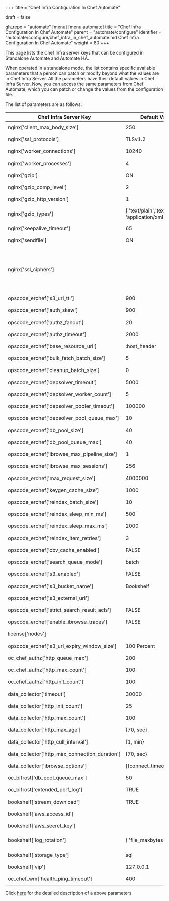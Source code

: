 +++
title = "Chef Infra Configuration In Chef Automate"

draft = false

gh_repo = "automate"
[menu]
  [menu.automate]
    title = "Chef Infra Configuration In Chef Automate"
    parent = "automate/configure"
    identifier = "automate/configure/chef_infra_in_chef_automate.md Chef Infra Configuration In Chef Automate"
    weight = 80
+++

This page lists the Chef Infra server keys that can be configured in Standalone Automate and Automate HA.

When operated in a standalone mode, the list contains specific available parameters that a person can patch or modify beyond what the values are in Chef Infra Server. All the parameters have their default values in Chef Infra Server. Now, you can access the same parameters from Chef Automate, which you can patch or change the values from the configuration file.

The list of parameters are as follows:

| Chef Infra Server Key                           | Default Values In Automate (Having Infra Server Package) | Default Values In Automate HA | Automate Configuration                                     |
| ----------------------------------------------- | ----------------------------------------- | ----------------------------------- | ---------------------------------------------------------- |
| nginx['client_max_body_size']                   | 250                                       | 250                                 | ```[cs_nginx.v1.sys.ngx.http]```<br>```client_max_body_size="250"``` |
| nginx['ssl_protocols']                          | TLSv1.2                                   | TLSv1.2                             | ```[cs_nginx.v1.sys.ngx.http]```<br>```ssl_protocols="TLSv1.2"```      |
| nginx['worker_connections']                     | 10240                                     | 10240                               | ```[cs_nginx.v1.sys.ngx.events]```<br>```worker_connections=10240``` |
| nginx['worker_processes']                       | 4                                         | 2                                   | ```[cs_nginx.v1.sys.ngx.main]```<br>```worker_processes=4```     |
| nginx['gzip']                                   | ON                                        |ON                                   |```[cs_nginz.v1.sys.ngx.http]```<br>```gzip= "on"```              |
| nginx['gzip_comp_level']                         |2                                          |2                                    |```[cs_nginz.v1.sys.ngx.http]```<br>```gzip_comp_level=2```       |
| nginx['gzip_http_version']                       |1                                          |1                                    |```[cs_nginz.v1.sys.ngx.http]```<br>```gzip_http_version=1```     |
| nginx['gzip_types']                              |[ 'text/plain','text/css','application/x-javascript','text/xml', 'application/xml','application/xml+rss','text/javascript','application/json']|[ 'text/plain','text/css','application/x-javascript','text/xml', 'application/xml','application/xml+rss','text/javascript','application/json']|```[cs_nginz.v1.sys.ngx.http]```<br>```gzip_types ="[ 'text/plain','text/css','application/x-javascript','text/xml', 'application/xml','application/xml+rss','text/javascript','application/json']"```            |
| nginx['keepalive_timeout']                      |65                                         |65                                   |```[cs_nginz.v1.sys.ngx.http]```<br>```keepalive_timeout=65```      |
| nginx['sendfile']                               |ON                                         |ON                                   |```[cs_nginz.v1.sys.ngx.http]```<br>```sendfile ="on"```            |
| nginx['ssl_ciphers']                            |                                           |ECDHE-ECDSA-AES256-GCM-SHA384:ECDHE-RSA-AES256-GCM-SHA384:ECDHE-ECDSA-CHACHA20-POLY1305:ECDHE-RSA-CHACHA20-POLY1305:ECDHE-ECDSA-AES128-GCM-SHA256:ECDHE-RSA-AES128-GCM-SHA256:ECDHE-ECDSA-AES256-SHA384:ECDHE-RSA-AES256-SHA384:ECDHE-ECDSA-AES128-SHA256:ECDHE-RSA-AES128-SHA256:AES256-GCM-SHA384:AES:!aNULL:!eNULL:!EXPORT                                     |```[cs_nginz.v1.sys.ngx.http]```<br>```ssl_ciphers=""```            |
| opscode_erchef['s3_url_ttl']                    | 900                                       | 28800                               | ```[erchef.v1.sys.api]```<br>```s3_url_ttl=900```                  |
| opscode_erchef['auth_skew']                     | 900                                       | 900                                 | ```[erchef.v1.sys.api]```<br>```auth_skew=900```                   |
| opscode_erchef['authz_fanout']                  | 20                                        | 20                                  | ```[erchef.v1.sys.authz]```<br>```fanout=20```               |
| opscode_erchef['authz_timeout']                 | 2000                                      | 2000                                | ```[erchef.v1.sys.authz]```<br>```timeout=2000```              |
| opscode_erchef['base_resource_url']             | :host_header                              | :host_header                        | ```[erchef.v1.sys.api]```<br>```base_resource_url="host_header"```   |
| opscode_erchef['bulk_fetch_batch_size']         | 5                                         | 5                                   | ```[erchef.v1.sys.api]```<br>```bulk_fetch_batch_size=5```       |
| opscode_erchef['cleanup_batch_size']            | 0                                         | 0                                   | ```[erchef.v1.sys.authz]```<br>```cleanup_batch_size=0```        |
| opscode_erchef['depsolver_timeout']             | 5000                                      | 5000                                | ```[erchef.v1.sys.depsolver]```<br>```timeout=5000```               |
| opscode_erchef['depsolver_worker_count']        | 5                                         | 5                                   | ```[erchef.v1.sys.depsolver]```<br>```pool_init_size=5```        |
| opscode_erchef['depsolver_pooler_timeout']      | 100000                                    | 0                                   | ```[erchef.v1.sys.depsolver]```<br>```pool_queue_timeout=100000```    |
| opscode_erchef['depsolver_pool_queue_max']      | 10                                        | 50                                  | ```[erchef.v1.sys.depsolver]```<br>```pool_queue_max=10```        |
| opscode_erchef['db_pool_size']                  | 40                                        | 20                                  | ```[erchef.v1.sys.sql]```<br>```pool_max_size=40```               |
| opscode_erchef['db_pool_queue_max']             | 40                                        | 20                                  | ```[erchef.v1.sys.sql]```<br>```pool_queue_max=40```              |
| opscode_erchef['ibrowse_max_pipeline_size']     | 1                                         | 1                                   | ```[erchef.v1.sys.ibrowse]```<br>```ibrowse_max_pipeline_size=1```       |
| opscode_erchef['ibrowse_max_sessions']          | 256                                       | 256                                 | ```[erchef.v1.sys.ibrowse]```<br>```ibrowse_max_sessions=256```            |
| opscode_erchef['max_request_size']              | 4000000                                   | 4000000                             | ```[erchef.v1.sys.api]```<br>```max_request_size=4000000```          |
| opscode_erchef['keygen_cache_size']             | 1000                                      | 10                                  | ```[erchef.v1.sys.keygen]```<br>```cache_size=1000```               |
| opscode_erchef['reindex_batch_size']            | 10                                        | 10                                  | ```[erchef.v1.sys.index]```<br>```reindex_batch_size=10```        |
| opscode_erchef['reindex_sleep_min_ms']          | 500                                       | 500                                 | ```[erchef.v1.sys.index]```<br>```reindex_sleep_min_ms=500```      |
| opscode_erchef['reindex_sleep_max_ms']          | 2000                                      | 2000                                | ```[erchef.v1.sys.index]```<br>```reindex_sleep_max_ms=2000```      |
| opscode_erchef['reindex_item_retries']          | 3                                         | 3                                   | ```[erchef.v1.sys.index]```<br>```reindex_item_retries=3```      |
| opscode_erchef['cbv_cache_enabled']             | FALSE                                     | FALSE                               | ```[erchef.v1.sys.api]```<br>```cbv_cache_enabled=false```           |
| opscode_erchef['search_queue_mode']             | batch                                     | batch                               | ```[erchef.v1.sys.index]```<br>```search_queue_mode="batch"```         |
| opscode_erchef['s3_enabled']             | FALSE                                     | FALSE                                      | ```[erchef.v1.sys.api]```<br>```s3_enabled="true"```         |
| opscode_erchef['s3_bucket_name']             | Bookshelf                                     | Bookshelf                          | ```[erchef.v1.sys.api]```<br>```s3_bucket_name="name"```         |
| opscode_erchef['s3_external_url']             |                                      |                                            | ```[erchef.v1.sys.api]```<br>```s3_external_url="url"```         |
| opscode_erchef['strict_search_result_acls']     |FALSE                               | FALSE                                      |``` [erchef.V1.sys.api]```<br>```strict_search_result_acls= false```|
|opscode_erchef['enable_ibrowse_traces']          |FALSE                                      |FALSE                                |```[erchef.v1.sys.ibrowse]```<br> ```enable_ibrowse_traces = false``` |
|license['nodes']                                 |                                           |                                     |```[erchef.v1.sys.authz]```<br>  ```node_license =```              |
|opscode_erchef['s3_url_expiry_window_size']      | 100 Percent                               |                                     |```[erchef.v1.sys.api]``` <br> ```s3_url_expiry_window_size_percent=55```|
| oc_chef_authz['http_queue_max']                 | 200                                       | 200                                 | ```[erchef.v1.sys.authz]```<br>```pool_queue_max=200```            |
| oc_chef_authz['http_max_count']                 | 100                                       | 100                                 | ```[erchef.v1.sys.authz]```<br>```pool_max_size=100```             |
| oc_chef_authz['http_init_count']                | 100                                       | 100                                 | ```[erchef.v1.sys.authz]```<br>```pool_init_size=100```            |
| data_collector['timeout']                       | 30000                                     | 30000                               | ```[erchef.v1.sys.data_collector]```<br>```timeout=30000```          |
| data_collector['http_init_count']               | 25                                        | 25                                  | ```[erchef.v1.sys.data_collector]```<br>```pool_init_size=25```   |
| data_collector['http_max_count']                | 100                                       | 100                                 | ```[erchef.v1.sys.data_collector]```<br>```pool_max_size=100```    |
| data_collector['http_max_age']                  | {70, sec}                                 | {70, sec}                           | ```[erchef.v1.sys.data_collector]```<br>```pool_max_age=70``` |
| data_collector['http_cull_interval']            | {1, min}                                  | {1, min}                            | ```[erchef.v1.sys.data_collector]```<br>```pool_cull_interval=1``` |
| data_collector['http_max_connection_duration']  | {70, sec}                                 | {70, sec}                           | ```[erchef.v1.sys.data_collector]```<br>```max_connection_duration=70``` |
| data_collector['ibrowse_options']               | [{connect_timeout, 10000}]                | [{connect_timeout, 10000}]          | ```[erchef.v1.sys.data_collector]```<br>```ibrowse_timeout=10000``` |
| oc_bifrost['db_pool_queue_max']                 | 50                                        | 50                                  | ```[bifrost.v1.sys.sql]```<br>```pool_queue_max=50```                 |
| oc_bifrost['extended_perf_log']                 | TRUE                                      | TRUE                                | ```[bifrost.v1.sys.log]```<br>```extended_perf_log=true```            |
| bookshelf['stream_download']                    | TRUE                                      | TRUE                                | ```[bookshelf.v1.sys.bookshelf]```<br>```stream_download=true```      |
| bookshelf['aws_access_id']                    |                                       |                                 | ```[bookshelf.v1.sys.bookshelf]```<br>```aws_access_id=""```      |
| bookshelf['aws_secret_key']                    |                                       |                                 | ```[bookshelf.v1.sys.bookshelf]```<br>```aws_secret_key=""```      |
| bookshelf['log_rotation']                        |{ 'file_maxbytes' => 104857600, 'num_to_keep' => 10 }|                  | ```[bookshelf.v1.sys.log]```<br> ```rotation_max_bytes =104857600```<br>```rotation_max_files =10```     |
| bookshelf['storage_type']                       | sql                                       | sql                                 | ```[bookshelf.v1.sys.bookshelf]```<br> ```storage_type = "sql"```|
|bookshelf['vip']                                 |127.0.0.1                                  |127.0.0.1                            |```[bookshelf.v1.sys.bookshelf]```<br> ```virtual_ip = 127.0.0.1```|
| oc_chef_wm['health_ping_timeout']               | 400                                       | 400                                 | ```[erchef.v1.sys.health]```<br>```health_ping_timeout=400```         |

Click [here](https://docs.chef.io/server/config_rb_server_optional_settings/) for the detailed description of a above parameters.
